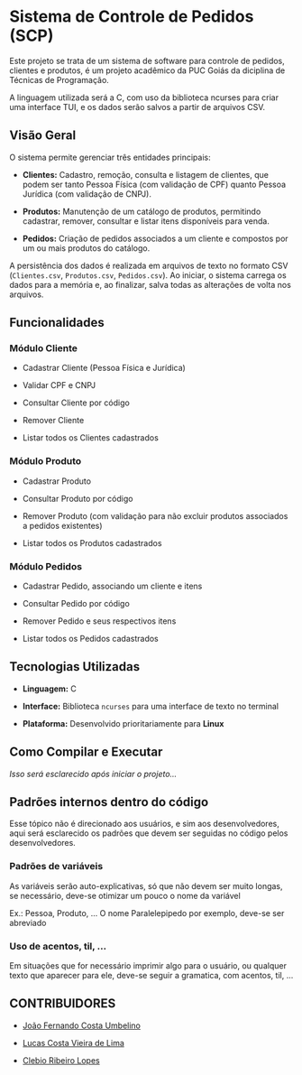 # Sistema de Controle de Pedidos (SCP)

Este projeto se trata de um sistema de software para controle de pedidos, clientes e produtos, é um projeto acadêmico da PUC Goiás da diciplina de Técnicas de Programação.

A linguagem utilizada será a C, com uso da biblioteca ncurses para criar uma interface TUI, e os dados serão salvos a partir de arquivos CSV.

## Visão Geral

O sistema permite gerenciar três entidades principais:

- **Clientes:** Cadastro, remoção, consulta e listagem de clientes, que podem ser tanto Pessoa Física (com validação de CPF) quanto Pessoa Jurídica (com validação de CNPJ).
    
- **Produtos:** Manutenção de um catálogo de produtos, permitindo cadastrar, remover, consultar e listar itens disponíveis para venda.
    
- **Pedidos:** Criação de pedidos associados a um cliente e compostos por um ou mais produtos do catálogo.
    

A persistência dos dados é realizada em arquivos de texto no formato CSV (`Clientes.csv`, `Produtos.csv`, `Pedidos.csv`). Ao iniciar, o sistema carrega os dados para a memória e, ao finalizar, salva todas as alterações de volta nos arquivos.

## Funcionalidades

### Módulo Cliente

- Cadastrar Cliente (Pessoa Física e Jurídica)
    
-  Validar CPF e CNPJ
    
-  Consultar Cliente por código
    
-  Remover Cliente 
    
-  Listar todos os Clientes cadastrados 

### Módulo Produto

- Cadastrar Produto 
    
-  Consultar Produto por código 
    
-  Remover Produto (com validação para não excluir produtos associados a pedidos existentes) 
    
-  Listar todos os Produtos cadastrados 

### Módulo Pedidos

- Cadastrar Pedido, associando um cliente e itens
    
-  Consultar Pedido por código
    
-  Remover Pedido e seus respectivos itens
    
-  Listar todos os Pedidos cadastrados

## Tecnologias Utilizadas

- **Linguagem:** C
    
- **Interface:** Biblioteca `ncurses` para uma interface de texto no terminal
    
- **Plataforma:** Desenvolvido prioritariamente para **Linux**

## Como Compilar e Executar

*Isso será esclarecido após iniciar o projeto...*

## Padrões internos dentro do código

Esse tópico não é direcionado aos usuários, e sim aos desenvolvedores, aqui será esclarecido os padrões que devem ser seguidas no código pelos desenvolvedores.

### Padrões de variáveis
As variáveis serão auto-explicativas, só que não devem ser muito longas, se necessário, deve-se otimizar um pouco o nome da variável

Ex.: Pessoa, Produto, …
O nome Paralelepipedo por exemplo, deve-se ser abreviado

### Uso de acentos, til, ...
Em situações que for necessário imprimir algo para o usuário, ou qualquer texto que aparecer para ele, deve-se seguir a gramatica, com acentos, til, …

## CONTRIBUIDORES

- [João Fernando Costa Umbelino](https://github.com/Boss-Bones)
    
- [Lucas Costa Vieira de Lima](https://github.com/shoriuguen)
    
- [Clebio Ribeiro Lopes](https://github.com/ClebioRibeiro)
